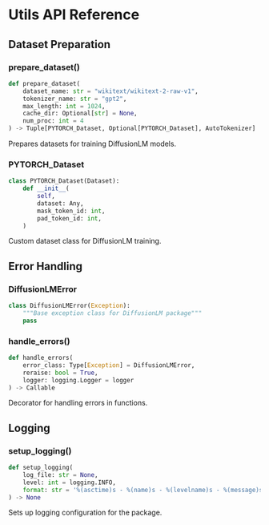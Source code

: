# Utils API Reference

## Dataset Preparation

### prepare_dataset()

```python
def prepare_dataset(
    dataset_name: str = "wikitext/wikitext-2-raw-v1",
    tokenizer_name: str = "gpt2",
    max_length: int = 1024,
    cache_dir: Optional[str] = None,
    num_proc: int = 4
) -> Tuple[PYTORCH_Dataset, Optional[PYTORCH_Dataset], AutoTokenizer]
```

Prepares datasets for training DiffusionLM models.

### PYTORCH_Dataset

```python
class PYTORCH_Dataset(Dataset):
    def __init__(
        self,
        dataset: Any,
        mask_token_id: int,
        pad_token_id: int,
    )
```

Custom dataset class for DiffusionLM training.

## Error Handling

### DiffusionLMError

```python
class DiffusionLMError(Exception):
    """Base exception class for DiffusionLM package"""
    pass
```

### handle_errors()

```python
def handle_errors(
    error_class: Type[Exception] = DiffusionLMError, 
    reraise: bool = True, 
    logger: logging.Logger = logger
) -> Callable
```

Decorator for handling errors in functions.

## Logging

### setup_logging()

```python
def setup_logging(
    log_file: str = None, 
    level: int = logging.INFO,
    format: str = '%(asctime)s - %(name)s - %(levelname)s - %(message)s'
) -> None
```

Sets up logging configuration for the package.